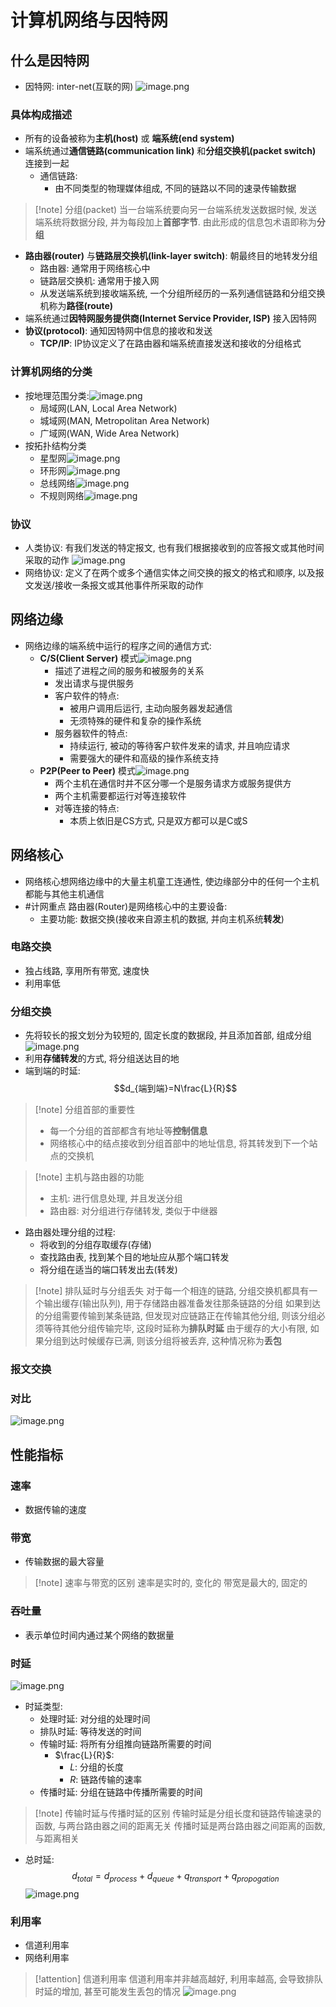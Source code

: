 # 计算机网络与因特网
## 什么是因特网
- 因特网: inter-net(互联的网)
![image.png](https://jiunian-pic-1310185536.cos.ap-nanjing.myqcloud.com/picgo%2F20230919082008.png)

### 具体构成描述
- 所有的设备被称为**主机(host)** 或 **端系统(end system)**
- 端系统通过**通信链路(communication link)** 和**分组交换机(packet switch)** 连接到一起
	- 通信链路: 
		- 由不同类型的物理媒体组成, 不同的链路以不同的速录传输数据
> [!note] 分组(packet)
> 当一台端系统要向另一台端系统发送数据时候, 发送端系统将数据分段, 并为每段加上**首部字节**.
> 由此形成的信息包术语即称为**分组**

- **路由器(router)** 与**链路层交换机(link-layer switch)**: 朝最终目的地转发分组
	- 路由器: 通常用于网络核心中
	- 链路层交换机: 通常用于接入网
	- 从发送端系统到接收端系统, 一个分组所经历的一系列通信链路和分组交换机称为**路径(route)**
- 端系统通过**因特网服务提供商(Internet Service Provider, ISP)** 接入因特网
- **协议(protocol)**: 通知因特网中信息的接收和发送
	- **TCP/IP**: IP协议定义了在路由器和端系统直接发送和接收的分组格式

### 计算机网络的分类
- 按地理范围分类:![image.png](https://jiunian-pic-1310185536.cos.ap-nanjing.myqcloud.com/picgo%2F20230919083025.png)
	- 局域网(LAN, Local Area Network)
	- 城域网(MAN, Metropolitan Area Network)
	- 广域网(WAN, Wide Area Network)
- 按拓扑结构分类
	- 星型网![image.png](https://jiunian-pic-1310185536.cos.ap-nanjing.myqcloud.com/picgo%2F20230919083141.png)
	- 环形网![image.png](https://jiunian-pic-1310185536.cos.ap-nanjing.myqcloud.com/picgo%2F20230919083155.png)
	- 总线网络![image.png](https://jiunian-pic-1310185536.cos.ap-nanjing.myqcloud.com/picgo%2F20230919083208.png)
	- 不规则网络![image.png](https://jiunian-pic-1310185536.cos.ap-nanjing.myqcloud.com/picgo%2F20230919083221.png)

### 协议
- 人类协议: 有我们发送的特定报文, 也有我们根据接收到的应答报文或其他时间采取的动作
![image.png](https://jiunian-pic-1310185536.cos.ap-nanjing.myqcloud.com/picgo%2F20230919083443.png)
- 网络协议: 定义了在两个或多个通信实体之间交换的报文的格式和顺序, 以及报文发送/接收一条报文或其他事件所采取的动作

## 网络边缘
- 网络边缘的端系统中运行的程序之间的通信方式:
	- **C/S(Client Server)** 模式![image.png](https://jiunian-pic-1310185536.cos.ap-nanjing.myqcloud.com/picgo%2F20230919084805.png)
		- 描述了进程之间的服务和被服务的关系
		- 发出请求与提供服务
		- 客户软件的特点:
			- 被用户调用后运行, 主动向服务器发起通信
			- 无须特殊的硬件和复杂的操作系统
		- 服务器软件的特点:
			- 持续运行, 被动的等待客户软件发来的请求, 并且响应请求
			- 需要强大的硬件和高级的操作系统支持
	- **P2P(Peer to Peer)** 模式![image.png](https://jiunian-pic-1310185536.cos.ap-nanjing.myqcloud.com/picgo%2F20230919084752.png)
		- 两个主机在通信时并不区分哪一个是服务请求方或服务提供方
		- 两个主机需要都运行对等连接软件
		- 对等连接的特点:
			- 本质上依旧是CS方式, 只是双方都可以是C或S

## 网络核心
- 网络核心想网络边缘中的大量主机童工连通性, 使边缘部分中的任何一个主机都能与其他主机通信
- #计网重点 路由器(Router)是网络核心中的主要设备:
	- 主要功能: 数据交换(接收来自源主机的数据, 并向主机系统**转发**)

### 电路交换
- 独占线路, 享用所有带宽, 速度快
- 利用率低

### 分组交换
- 先将较长的报文划分为较短的, 固定长度的数据段, 并且添加首部, 组成分组![image.png](https://jiunian-pic-1310185536.cos.ap-nanjing.myqcloud.com/picgo%2F20230919085633.png)
- 利用**存储转发**的方式, 将分组送达目的地
- 端到端的时延: $$d_{端到端}=N\frac{L}{R}$$
> [!note] 分组首部的重要性
> - 每一个分组的首部都含有地址等**控制信息**
> - 网络核心中的结点接收到分组首部中的地址信息, 将其转发到下一个站点的交换机

> [!note] 主机与路由器的功能
> - 主机: 进行信息处理, 并且发送分组
> - 路由器: 对分组进行存储转发, 类似于中继器

- 路由器处理分组的过程:
	- 将收到的分组存取缓存(存储)
	- 查找路由表, 找到某个目的地址应从那个端口转发
	- 将分组在适当的端口转发出去(转发)

> [!note] 排队延时与分组丢失
> 对于每一个相连的链路, 分组交换机都具有一个输出缓存(输出队列), 用于存储路由器准备发往那条链路的分组
> 如果到达的分组需要传输到某条链路, 但发现对应链路正在传输其他分组, 则该分组必须等待其他分组传输完毕, 这段时延称为**排队时延**
> 由于缓存的大小有限, 如果分组到达时候缓存已满, 则该分组将被丢弃, 这种情况称为**丢包**

### 报文交换

### 对比
![image.png](https://jiunian-pic-1310185536.cos.ap-nanjing.myqcloud.com/picgo%2F20230919091042.png)

## 性能指标
### 速率
- 数据传输的速度
### 带宽
- 传输数据的最大容量
> [!note] 速率与带宽的区别
> 速率是实时的, 变化的
> 带宽是最大的, 固定的
### 吞吐量
- 表示单位时间内通过某个网络的数据量
### 时延
![image.png](https://jiunian-pic-1310185536.cos.ap-nanjing.myqcloud.com/picgo%2F20230919092231.png)
- 时延类型:
	- 处理时延: 对分组的处理时间
	- 排队时延: 等待发送的时间
	- 传输时延: 将所有分组推向链路所需要的时间
		- $\frac{L}{R}$:
			- $L$: 分组的长度
			- $R$: 链路传输的速率
	- 传播时延: 分组在链路中传播所需要的时间
> [!note] 传输时延与传播时延的区别
> 传输时延是分组长度和链路传输速录的函数, 与两台路由器之间的距离无关
> 传播时延是两台路由器之间距离的函数, 与距离相关

- 总时延: $$d_{total} = d_{process}+d_{queue}+q_{transport} + q_{propogation}$$
![image.png](https://jiunian-pic-1310185536.cos.ap-nanjing.myqcloud.com/picgo%2F20230919094845.png)

### 利用率
- 信道利用率
- 网络利用率
> [!attention] 信道利用率
> 信道利用率并非越高越好, 利用率越高, 会导致排队时延的增加, 甚至可能发生丢包的情况
> ![image.png](https://jiunian-pic-1310185536.cos.ap-nanjing.myqcloud.com/picgo%2F20230919095829.png)
